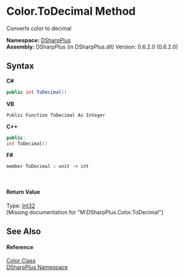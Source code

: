 # Color.ToDecimal Method 
 

Converts color to decimal

**Namespace:**&nbsp;<a href="503971eb-de5e-a570-9922-de9500a9b1cc">DSharpPlus</a><br />**Assembly:**&nbsp;DSharpPlus (in DSharpPlus.dll) Version: 0.6.2.0 (0.6.2.0)

## Syntax

**C#**<br />
``` C#
public int ToDecimal()
```

**VB**<br />
``` VB
Public Function ToDecimal As Integer
```

**C++**<br />
``` C++
public:
int ToDecimal()
```

**F#**<br />
``` F#
member ToDecimal : unit -> int 

```

<br />

#### Return Value
Type: <a href="http://msdn2.microsoft.com/en-us/library/td2s409d" target="_blank">Int32</a><br />\[Missing <returns> documentation for "M:DSharpPlus.Color.ToDecimal"\]

## See Also


#### Reference
<a href="1ec43b3e-4127-8903-3cb3-ab13c987b6f3">Color Class</a><br /><a href="503971eb-de5e-a570-9922-de9500a9b1cc">DSharpPlus Namespace</a><br />